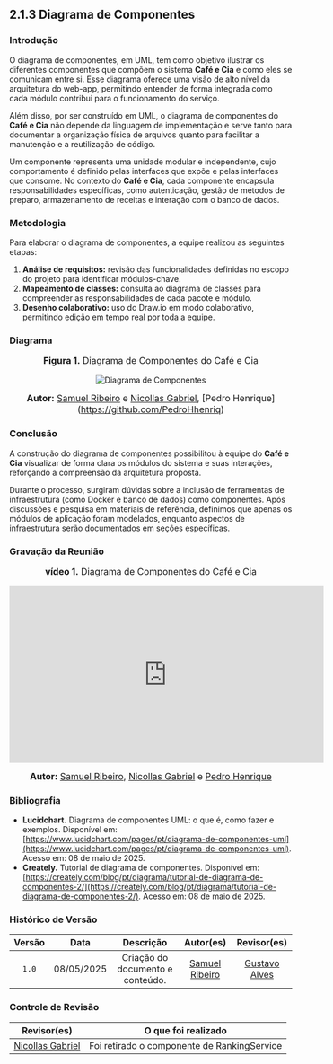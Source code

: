 ## 2.1.3 Diagrama de Componentes

### Introdução

O diagrama de componentes, em UML, tem como objetivo ilustrar os diferentes componentes que compõem o sistema **Café e Cia** e como eles se comunicam entre si. Esse diagrama oferece uma visão de alto nível da arquitetura do web-app, permitindo entender de forma integrada como cada módulo contribui para o funcionamento do serviço.

Além disso, por ser construído em UML, o diagrama de componentes do **Café e Cia** não depende da linguagem de implementação e serve tanto para documentar a organização física de arquivos quanto para facilitar a manutenção e a reutilização de código.

Um componente representa uma unidade modular e independente, cujo comportamento é definido pelas interfaces que expõe e pelas interfaces que consome. No contexto do **Café e Cia**, cada componente encapsula responsabilidades específicas, como autenticação, gestão de métodos de preparo, armazenamento de receitas e interação com o banco de dados.

### Metodologia

Para elaborar o diagrama de componentes, a equipe realizou as seguintes etapas:

1. **Análise de requisitos:** revisão das funcionalidades definidas no escopo do projeto para identificar módulos-chave.  
2. **Mapeamento de classes:** consulta ao diagrama de classes para compreender as responsabilidades de cada pacote e módulo.  
3. **Desenho colaborativo:** uso do Draw.io em modo colaborativo, permitindo edição em tempo real por toda a equipe.

### Diagrama

<center>
<font size="3"><p style="text-align: center"><b>Figura 1.</b>  Diagrama de Componentes do Café e Cia </p></font>


![Diagrama de Componentes](/foco1/Diagrama_de_Componentes.png)

<font size="3"><p style="text-align: center"><b>Autor:</b>  [Samuel Ribeiro](https://github.com/SamuelRicosta) e [Nicollas Gabriel](https://github.com/Nicollaxs), [Pedro Henrique] (https://github.com/PedroHhenriq) </p></font>
</center>

### Conclusão

A construção do diagrama de componentes possibilitou à equipe do **Café e Cia** visualizar de forma clara os módulos do sistema e suas interações, reforçando a compreensão da arquitetura proposta.

Durante o processo, surgiram dúvidas sobre a inclusão de ferramentas de infraestrutura (como Docker e banco de dados) como componentes. Após discussões e pesquisa em materiais de referência, definimos que apenas os módulos de aplicação foram modelados, enquanto aspectos de infraestrutura serão documentados em seções específicas.

### Gravação da Reunião

<center>
<font size="3"><p style="text-align: center"><b>vídeo 1.</b>  Diagrama de Componentes do Café e Cia </p></font>

<iframe width="560" height="315" src="https://www.youtube.com/embed/7MI64rhIOAk?si=6MCdVMyiOugww8cj" title="YouTube video player" frameborder="0" allow="accelerometer; autoplay; clipboard-write; encrypted-media; gyroscope; picture-in-picture; web-share" referrerpolicy="strict-origin-when-cross-origin" allowfullscreen></iframe>

<font size="3"><p style="text-align: center"><b>Autor:</b>  [Samuel Ribeiro](https://github.com/SamuelRicosta), [Nicollas Gabriel](https://github.com/Nicollaxs) e [Pedro Henrique](https://github.com/PedroHhenriq)</p></font>
</center>

### Bibliografia

- **Lucidchart.** Diagrama de componentes UML: o que é, como fazer e exemplos. Disponível em: [https://www.lucidchart.com/pages/pt/diagrama-de-componentes-uml](https://www.lucidchart.com/pages/pt/diagrama-de-componentes-uml). Acesso em: 08 de maio de 2025.  
- **Creately.** Tutorial de diagrama de componentes. Disponível em: [https://creately.com/blog/pt/diagrama/tutorial-de-diagrama-de-componentes-2/](https://creately.com/blog/pt/diagrama/tutorial-de-diagrama-de-componentes-2/). Acesso em: 08 de maio de 2025.

### Histórico de Versão

| Versão | Data | Descrição | Autor(es) | Revisor(es) |
| :-: | :-: | :-: | :-: | :-: |
| `1.0` | 08/05/2025  | Criação do documento e conteúdo. | [Samuel Ribeiro](https://github.com/SamuelRicosta) |[Gustavo Alves](https://github.com/gustaallves) |

### Controle de Revisão
| Revisor(es)      | O que foi realizado                                  |
|------------------|------------------------------------------------------|
|  [Nicollas Gabriel](https://github.com/Nicollaxs)  | Foi retirado o componente de RankingService |

